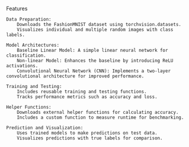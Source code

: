 Features

    Data Preparation:
        Downloads the FashionMNIST dataset using torchvision.datasets.
        Visualizes individual and multiple random images with class labels.

    Model Architectures:
        Baseline Linear Model: A simple linear neural network for classification.
        Non-linear Model: Enhances the baseline by introducing ReLU activations.
        Convolutional Neural Network (CNN): Implements a two-layer convolutional architecture for improved performance.

    Training and Testing:
        Includes reusable training and testing functions.
        Tracks performance metrics such as accuracy and loss.

    Helper Functions:
        Downloads external helper functions for calculating accuracy.
        Includes a custom function to measure runtime for benchmarking.

    Prediction and Visualization:
        Uses trained models to make predictions on test data.
        Visualizes predictions with true labels for comparison.
